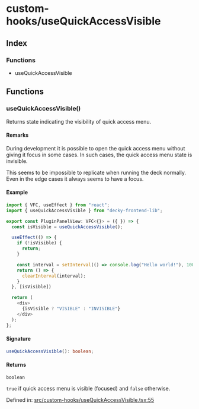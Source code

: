 # custom-hooks/useQuickAccessVisible

## Index

### Functions

- useQuickAccessVisible

## Functions

### useQuickAccessVisible()

Returns state indicating the visibility of quick access menu.

#### Remarks

During development it is possible to open the quick access menu without giving it
focus in some cases. In such cases, the quick access menu state is invisible.

This seems to be impossible to replicate when running the deck normally. Even in
the edge cases it always seems to have a focus.

#### Example

```ts
import { VFC, useEffect } from "react";
import { useQuickAccessVisible } from "decky-frontend-lib";

export const PluginPanelView: VFC<{}> = ({ }) => {
  const isVisible = useQuickAccessVisible();

  useEffect(() => {
    if (!isVisible) {
      return;
    }

    const interval = setInterval(() => console.log("Hello world!"), 1000);
    return () => {
      clearInterval(interval);
    }
  }, [isVisible])

  return (
    <div>
      {isVisible ? "VISIBLE" : "INVISIBLE"}
    </div>
  );
};
```

#### Signature

```ts
useQuickAccessVisible(): boolean;
```

#### Returns

`boolean`

`true` if quick access menu is visible (focused) and `false` otherwise.

Defined in:  [src/custom-hooks/useQuickAccessVisible.tsx:55](https://github.com/SteamDeckHomebrew/decky-frontend-lib/blob/-/src/custom-hooks/useQuickAccessVisible.tsx#L55)
